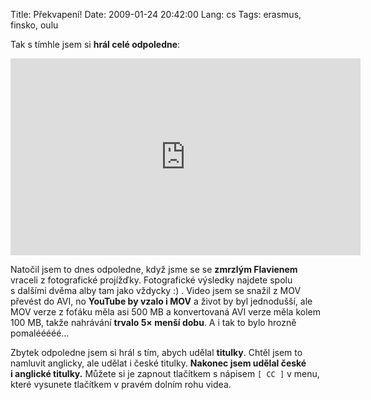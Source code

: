 Title: Překvapení!
Date: 2009-01-24 20:42:00
Lang: cs
Tags: erasmus, finsko, oulu

Tak s tímhle jsem si **hrál celé odpoledne**:

<iframe width="560" height="315" src="https://www.youtube.com/embed/BkS6tlVTMqA" frameborder="0" allowfullscreen></iframe>

Natočil jsem to dnes odpoledne, když jsme se se **zmrzlým Flavienem** vraceli z fotografické projížďky. Fotografické výsledky najdete spolu s dalšími dvěma alby tam jako vždycky :) . Video jsem se snažil z MOV převést do AVI, no **YouTube by vzalo i MOV** a život by byl jednodušší, ale MOV verze z foťáku měla asi 500 MB a konvertovaná AVI verze měla kolem 100 MB, takže nahrávání **trvalo 5× menší dobu**. A i tak to bylo hrozně pomalééééé…

Zbytek odpoledne jsem si hrál s tím, abych udělal **titulky**. Chtěl jsem to namluvit anglicky, ale udělat i české titulky. **Nakonec jsem udělal české i anglické titulky.** Můžete si je zapnout tlačítkem s nápisem `[ CC ]` v menu, které vysunete tlačítkem v pravém dolním rohu videa.
